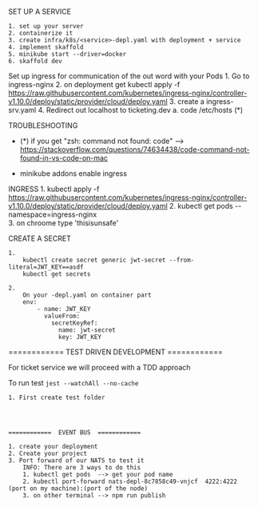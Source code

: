 SET UP A SERVICE

    1. set up your server
    2. containerize it
    3. create infra/k8s/<service>-depl.yaml with deployment + service
    4. implement skaffold
    5. minikube start --driver=docker
    6. skaffold dev

Set up ingress for communication of the out word with your Pods 1. Go to ingress-nginx 2. on deployment get kubectl apply -f https://raw.githubusercontent.com/kubernetes/ingress-nginx/controller-v1.10.0/deploy/static/provider/cloud/deploy.yaml 3. create a ingress-srv.yaml 4. Redirect out localhost to ticketing.dev
a. code /etc/hosts (\*)

TROUBLESHOOTING

- (\*) if you get "zsh: command not found: code" --> https://stackoverflow.com/questions/74634438/code-command-not-found-in-vs-code-on-mac

- minikube addons enable ingress

INGRESS 1. kubectl apply -f https://raw.githubusercontent.com/kubernetes/ingress-nginx/controller-v1.10.0/deploy/static/provider/cloud/deploy.yaml 2. kubectl get pods --namespace=ingress-nginx  
 3. on chroome type 'thisisunsafe'

CREATE A SECRET

    1.
        kubectl create secret generic jwt-secret --from-literal=JWT_KEY==asdf
        kubectl get secrets

    2.
        On your -depl.yaml on container part
        env:
            - name: JWT_KEY
              valueFrom:
                secretKeyRef:
                  name: jwt-secret
                  key: JWT_KEY



  ============  TEST DRIVEN DEVELOPMENT   ============ 

  For ticket service we will proceed with a  TDD approach

  To run test `jest --watchAll --no-cache `

    1. First create test folder
  



    ============  EVENT BUS  ============

    1. create your deployment
    2. Create your project
    3. Port forward of our NATS to test it
        INFO: There are 3 ways to do this
        1. kubectl get pods  --> get your pod name
        2. kubectl port-forward nats-depl-8c7858c49-vnjcf  4222:4222  (port on my machine):(port of the node)
        3. on other terminal --> npm run publish
